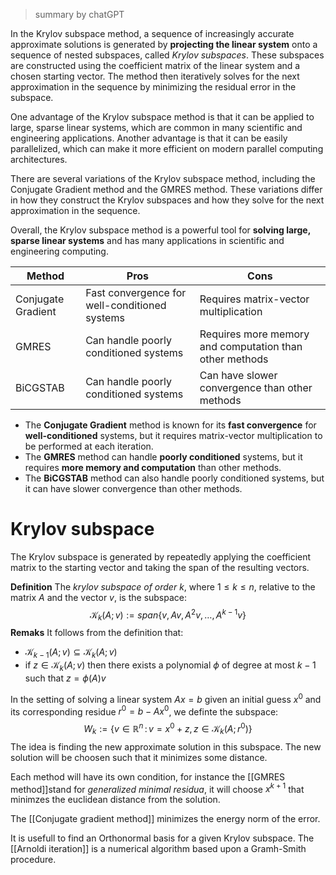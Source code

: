 
> summary by chatGPT

In the Krylov subspace method, a sequence of increasingly accurate approximate solutions is generated by **projecting the linear system** onto a sequence of nested subspaces, called *Krylov subspaces*. These subspaces are constructed using the coefficient matrix of the linear system and a chosen starting vector. The method then iteratively solves for the next approximation in the sequence by minimizing the residual error in the subspace.

One advantage of the Krylov subspace method is that it can be applied to large, sparse linear systems, which are common in many scientific and engineering applications. Another advantage is that it can be easily parallelized, which can make it more efficient on modern parallel computing architectures.

There are several variations of the Krylov subspace method, including the Conjugate Gradient method and the GMRES method. These variations differ in how they construct the Krylov subspaces and how they solve for the next approximation in the sequence.

Overall, the Krylov subspace method is a powerful tool for **solving large, sparse linear systems** and has many applications in scientific and engineering computing.

| Method             | Pros                                          | Cons                                       |
|--------------------|-----------------------------------------------|--------------------------------------------|
| Conjugate Gradient | Fast convergence for well-conditioned systems | Requires matrix-vector multiplication              |
| GMRES              | Can handle poorly conditioned systems         | Requires more memory and computation than other methods  |
| BiCGSTAB           | Can handle poorly conditioned systems         | Can have slower convergence than other methods      |

- The **Conjugate Gradient** method is known for its **fast convergence** for **well-conditioned** systems, but it requires matrix-vector multiplication to be performed at each iteration. 
- The **GMRES** method can handle **poorly conditioned** systems, but it requires **more memory and computation** than other methods. 
- The **BiCGSTAB** method can also handle poorly conditioned systems, but it can have slower convergence than other methods.

# Krylov subspace

The Krylov subspace is generated by repeatedly applying the coefficient matrix to the starting vector and taking the span of the resulting vectors.

**Definition** The _krylov subspace of order $k$_, where $1\leq k \leq n$, relative to the matrix $A$ and the vector $v$, is the subspace:
$$
\mathcal{K}_k(A;v) := span\{v,Av,A^2v,\dots, A^{k-1}v\}
$$
**Remaks** It follows from the definition that:
- $\mathcal{K}_{k-1}(A;v) \subseteq \mathcal{K}_k(A;v)$ 
- if $z \in \mathcal{K}_k(A;v)$ then there exists a polynomial $\phi$ of degree at most $k-1$ such that $z = \phi(A)v$ 

In the setting of solving a linear system $Ax=b$ given an initial guess $x^0$ and its corresponding residue $r^0 = b-Ax^0$, we definte the subspace:
$$
W_k := \{v \in \mathbb{R}^n \,:\, v = x^0 + z, \, z \in \mathcal{K}_k(A;r^0)\}
$$
The idea is finding the new approximate solution in this subspace. The new solution will be choosen such that it minimizes some distance.

Each method will have its own condition, for instance the [[GMRES method]]stand for _generalized minimal residua_, it will choose $x^{k+1}$ that minimzes the euclidean distance from the solution.

The [[Conjugate gradient method]] minimizes the energy norm of the error.

It is usefull to find an Orthonormal basis for a given Krylov subspace. The [[Arnoldi iteration]] is a numerical algorithm based upon a Gramh-Smith procedure. 